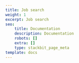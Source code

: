 ```yaml
---
title: Job search
weight: 1
excerpt: Job search
seo:
    title: Documentation
    description: Documentation
    robots: []
    extra: []
    type: stackbit_page_meta
template: docs
---
```

